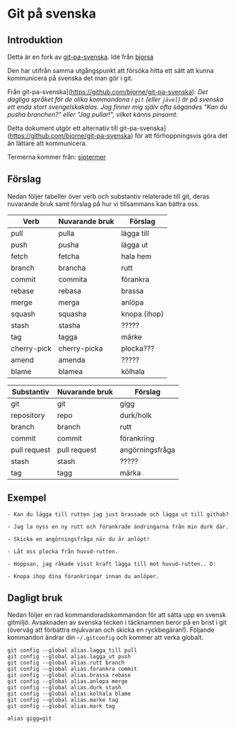 # Git på svenska

## Introduktion

Detta är en fork av [git-pa-svenska](https://github.com/bjorne/git-pa-svenska).
Idé från [bjorsa](https://github.com/bjorsa)

Den har utifrån samma utgångspunkt att försöka hitta ett sätt att kunna kommunicera 
på svenska det man gör i git. 

Från git-pa-svenska](https://github.com/bjorne/git-pa-svenska): 
*Det dagliga språket för de olika kommandona i `git` (eller `jävel`) är
på svenska ett enda stort svengelskakalas. Jag finner mig själv ofta
sägandes _"Kan du pusha branchen?"_ eller _"Jag pullar!"_, vilket
känns pinsamt.*

Detta dokument utgör ett alternativ till git-pa-svenska](https://github.com/bjorne/git-pa-svenska) 
för att förhoppningsvis göra det än lättare att kommunicera. 

Termerna kommer från: [sjotermer](http://omk.se/anslagstavlan/sjotermer)

## Förslag

Nedan följer tabeller över verb och substantiv relaterade till git,
deras nuvarande bruk samt förslag på hur vi tillsammans kan bättra
oss.

| Verb        | Nuvarande bruk | Förslag       |
|-------------|----------------|---------------|
| pull        | pulla          | lägga till    |
| push        | pusha          | lägga ut      |
| fetch       | fetcha         | hala hem      |
| branch      | brancha        | rutt          |
| commit      | commita        | förankra      |
| rebase      | rebasa         | brassa        |
| merge       | merga          | anlöpa        |
| squash      | squasha        | knopa (ihop)  |
| stash       | stasha         | ?????         |
| tag         | tagga          | märke         |
| cherry-pick | cherry-picka   | plocka???     |
| amend       | amenda         | ?????         |
| blame       | blamea         | kölhala       |

| Substantiv   | Nuvarande bruk | Förslag           |
|--------------|----------------|-------------------|
| git          | git            | gigg              |
| repository   | repo           | durk/holk         |
| branch       | branch         | rutt              |
| commit       | commit         | förankring        |
| pull request | pull request   | angörningsfråga   |
| stash        | stash          | ?????             |
| tag          | tagg           | märka             |

## Exempel

    - Kan du lägga till rutten jag just brassade och lägga ut till github?

    - Jag la nyss en ny rutt och förankrade ändringarna från min durk där.

    - Skicka en angörningsfråga när du är anlöpt!

    - Låt oss plocka från huvud-rutten.
    
    - Hoppsan, jag råkade visst kraft lägga till mot huvud-rutten.. D:

    - Knopa ihop dina förankringar innan du anlöper.

## Dagligt bruk

Nedan följer en rad kommandoradskommandon för att sätta upp en svensk
gitmiljö. Avsaknaden av svenska tecken i täcknamnen beror på en brist i git
(överväg att förbättra mjukvaran och skicka en ryckbegäran!). Följande
kommandon ändrar din `~/.gitconfig` och kommer att verka globalt.

    git config --global alias.lagga_till pull
    git config --global alias.lagga_ut push
    git config --global alias.rutt branch
    git config --global alias.forankra commit
    git config --global alias.brassa rebase
    git config --global alias.anlopa merge
    git config --global alias.durk stash
    git config --global alias.kolhala blame
    git config --global alias.marke tag
    git config --global alias.mark tag

    alias gigg=git
